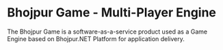 # Bhojpur Game - Multi-Player Engine
The Bhojpur Game is a software-as-a-service product used as a Game Engine based on Bhojpur.NET Platform for application delivery.
